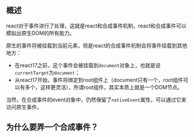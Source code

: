 ## 概述

react对于事件进行了处理，这就是react和合成事件机制，react和合成事件可以模拟出原生DOM的所有能力。

原生的事件将被挂载到当前元素，但是react的合成事件机制会将事件挂载到其他地方：

- 在react17之前，这个事件会被挂载到`document`对象上，也就是说`currentTarget`为`document`；
- 从react17开始，事件将绑定到root组件上（document只有一个，root组件可以有多个，这样更灵活），所谓root组件，其实本质上就是一个DOM节点。

当然，在合成事件的event对象中，仍然保留了`nativeEvent`属性，可以通过它来访问原生事件。

## 为什么要弄一个合成事件？

